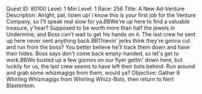Quest ID: 80100
Level: 1
Min Level: 1
Race: 256
Title: A New Ad-Venture
Description: Alright, pal, listen up! I know this is your first job for the Venture Company, so I'll speak real slow for ya.$B$BWe're up here to find a valuable treasure, y'hear? Supposed to be worth more than half the jewels in Undermine, and Boss can't wait to get his hands on it. The last crew he sent up here never sent anything back.$B$BThievin' jerks think they're gonna cut and run from the boss? You better believe he'll track them down and have their hides. Boss says don't come back empty-handed, so let's get to work.$B$BWe busted up a few gizmos on our flyer gettin' down here, but luckily for us, the last crew seems to have left their bots behind. Run around and grab some whizmagigs from them, would ya?
Objective: Gather 8 Whirling Whizmagigs from Whirling Whizz-Bots, then return to Nert Blastentom.
